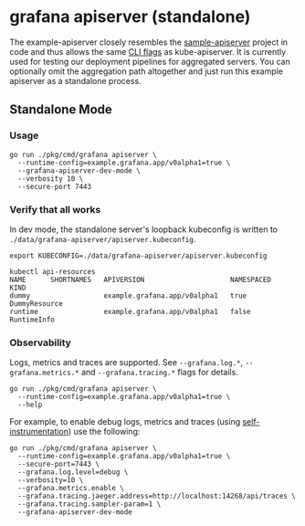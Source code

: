 # grafana apiserver (standalone)

The example-apiserver closely resembles the
[sample-apiserver](https://github.com/kubernetes/sample-apiserver/tree/master) project in code and thus
allows the same
[CLI flags](https://kubernetes.io/docs/reference/command-line-tools-reference/kube-apiserver/) as kube-apiserver.
It is currently used for testing our deployment pipelines for aggregated servers. You can optionally omit the
aggregation path altogether and just run this example apiserver as a standalone process.

## Standalone Mode

### Usage

```shell
go run ./pkg/cmd/grafana apiserver \
  --runtime-config=example.grafana.app/v0alpha1=true \
  --grafana-apiserver-dev-mode \
  --verbosity 10 \
  --secure-port 7443
```

### Verify that all works

In dev mode, the standalone server's loopback kubeconfig is written to `./data/grafana-apiserver/apiserver.kubeconfig`.

```shell
export KUBECONFIG=./data/grafana-apiserver/apiserver.kubeconfig

kubectl api-resources
NAME      SHORTNAMES   APIVERSION                     NAMESPACED   KIND
dummy                  example.grafana.app/v0alpha1   true         DummyResource
runtime                example.grafana.app/v0alpha1   false        RuntimeInfo
```

### Observability

Logs, metrics and traces are supported. See `--grafana.log.*`, `--grafana.metrics.*` and `--grafana.tracing.*` flags for details.

```shell
go run ./pkg/cmd/grafana apiserver \
  --runtime-config=example.grafana.app/v0alpha1=true \
  --help
```

For example, to enable debug logs, metrics and traces (using [self-instrumentation](../../../../devenv/docker/blocks/self-instrumentation/readme.md)) use the following:

```shell
go run ./pkg/cmd/grafana apiserver \
  --runtime-config=example.grafana.app/v0alpha1=true \
  --secure-port=7443 \
  --grafana.log.level=debug \
  --verbosity=10 \
  --grafana.metrics.enable \
  --grafana.tracing.jaeger.address=http://localhost:14268/api/traces \
  --grafana.tracing.sampler-param=1 \
  --grafana-apiserver-dev-mode
```
